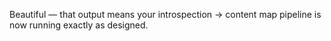 Beautiful — that output means your introspection → content map pipeline is now running exactly as designed.
